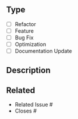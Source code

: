 <!--
Before submitting a Pull Request, please ensure you've done the following:

- 📖 Read our Contributing Guide: https://github.com/effect-ts/.github/blob/main/CONTRIBUTING.md
- 📖 Read our Code of Conduct: https://github.com/effect-ts/.github/blob/main/CODE_OF_CONDUCT.md
- 👷‍♀️ Create small PRs. In most cases this will be possible.
- 📝 Use descriptive commit messages.
- ✅ Provide tests for your changes if applicable.
- 📗 If your change requires documentation, please update the relevant documentation.
- 📝 Create a changeset for your changes. This helps in tracking and communicating the changes effectively.
- ⏳ Please be patient! We will do our best to review your pull request as soon as possible.

NOTE: Pull Requests from forked repositories will need to be reviewed by a team member before any CI builds will run.
-->

## Type

<!--
What type of change is this? Please check all applicable.
-->

- [ ] Refactor
- [ ] Feature
- [ ] Bug Fix
- [ ] Optimization
- [ ] Documentation Update

## Description

<!--
Please add a brief summary/description of the pull request here.
-->

## Related

<!--
For pull requests that relate or close an issue, please include them below. We like to follow [Github's guidance on linking issues to pull requests](https://docs.github.com/en/issues/tracking-your-work-with-issues/linking-a-pull-request-to-an-issue).

For example having the text: "closes #1234" would connect the current pull request to issue 1234 and automatically
close the issue once we merge the pull request.
-->

- Related Issue #
- Closes #
